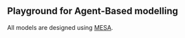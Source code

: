 ## Playground for Agent-Based modelling
All models are designed using [MESA](https://github.com/projectmesa/mesa).
